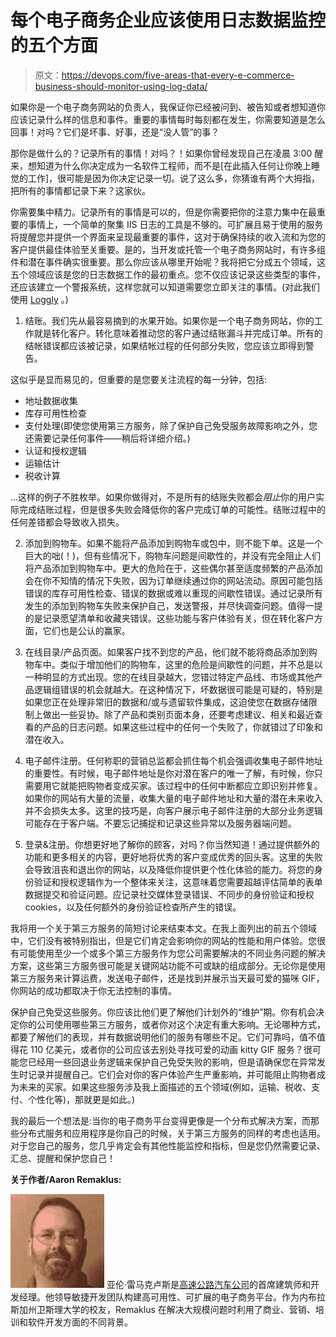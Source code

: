 # 每个电子商务企业应该使用日志数据监控的五个方面

> 原文：<https://devops.com/five-areas-that-every-e-commerce-business-should-monitor-using-log-data/>

如果你是一个电子商务网站的负责人，我保证你已经被问到、被告知或者想知道你应该记录什么样的信息和事件。重要的事情每时每刻都在发生，你需要知道是怎么回事！对吗？它们是坏事、好事，还是“没人管”的事？

那你是做什么的？记录所有的事情！对吗？！如果你曾经发现自己在凌晨 3:00 醒来，想知道为什么你决定成为一名软件工程师，而不是[在此插入任何让你晚上睡觉的工作]，很可能是因为你决定记录一切。说了这么多，你猜谁有两个大拇指，把所有的事情都记录下来？这家伙。

你需要集中精力。记录所有的事情是可以的，但是你需要把你的注意力集中在最重要的事情上，一个简单的聚集 IIS 日志的工具是不够的。可扩展且易于使用的服务将提醒您并提供一个界面来呈现最重要的事件，这对于确保持续的收入流和为您的客户提供最佳体验至关重要。是的，当开发或托管一个电子商务网站时，有许多组件和潜在事件确实很重要。那么你应该从哪里开始呢？我将把它分成五个领域，这五个领域应该是您的日志数据工作的最初重点。您不仅应该记录这些类型的事件，还应该建立一个警报系统，这样您就可以知道需要您立即关注的事情。(对此我们使用 [Loggly](https://www.loggly.com) 。)

1.  结账。我们先从最容易摘到的水果开始。如果你是一个电子商务网站，你的工作就是转化客户。转化意味着推动您的客户通过结账漏斗并完成订单。所有的结帐错误都应该被记录，如果结帐过程的任何部分失败，您应该立即得到警告。

这似乎是显而易见的，但重要的是您要关注流程的每一分钟，包括:

*   地址数据收集
*   库存可用性检查
*   支付处理(即使您使用第三方服务，除了保护自己免受服务故障影响之外，您还需要记录任何事件——稍后将详细介绍。)
*   认证和授权逻辑
*   运输估计
*   税收计算

…这样的例子不胜枚举。如果你做得对，不是所有的结账失败都会*阻止*你的用户实际完成结账过程，但是很多失败会降低你的客户完成订单的可能性。结账过程中的任何差错都会导致收入损失。

2.  添加到购物车。如果不能将产品添加到购物车或包中，则不能下单。这是一个巨大的咄(！)，但有些情况下，购物车问题是间歇性的，并没有完全阻止人们将产品添加到购物车中。更大的危险在于，这些偶尔甚至适度频繁的产品添加会在你不知情的情况下失败，因为订单继续通过你的网站流动。原因可能包括错误的库存可用性检查、错误的数据或难以重现的间歇性错误。通过记录所有发生的添加到购物车失败来保护自己，发送警报，并尽快调查问题。值得一提的是记录愿望清单和收藏夹错误。这些功能与客户体验有关，但在转化客户方面，它们也是公认的赢家。

3.  在线目录/产品页面。如果客户找不到您的产品，他们就不能将商品添加到购物车中。类似于增加他们的购物车，这里的危险是间歇性的问题，并不总是以一种明显的方式出现。您的在线目录越大，您错过特定产品线、市场或其他产品逻辑组错误的机会就越大。在这种情况下，坏数据很可能是可疑的，特别是如果您正在处理非常旧的数据和/或与遗留软件集成，这迫使您在数据存储限制上做出一些妥协。除了产品和类别页面本身，还要考虑建议、相关和最近查看的产品的日志问题。如果这些过程中的任何一个失败了，你就错过了印象和潜在收入。

4.  电子邮件注册。任何称职的营销总监都会抓住每个机会强调收集电子邮件地址的重要性。有时候，电子邮件地址是你对潜在客户的唯一了解，有时候，你只需要用它就能把购物者变成买家。该过程中的任何中断都应立即识别并修复。如果你的网站有大量的流量，收集大量的电子邮件地址和大量的潜在未来收入并不会损失太多。这里的技巧是，向客户展示电子邮件注册的大部分业务逻辑可能存在于客户端。不要忘记捕捉和记录这些异常以及服务器端问题。

5.  登录&注册。你想更好地了解你的顾客，对吗？你当然知道！通过提供额外的功能和更多相关的内容，更好地将优秀的客户变成优秀的回头客。这里的失败会导致沮丧和退出你的网站，以及降低你提供更个性化体验的能力。将您的身份验证和授权逻辑作为一个整体来关注，这意味着您需要超越评估简单的表单数据提交和验证问题。应记录社交媒体登录错误、不同步的身份验证和授权 cookies，以及任何额外的身份验证检查所产生的错误。

我将用一个关于第三方服务的简短讨论来结束本文。在我上面列出的前五个领域中，它们没有被特别指出，但是它们肯定会影响你的网站的性能和用户体验。您很有可能使用至少一个或多个第三方服务作为您公司需要解决的不同业务问题的解决方案，这些第三方服务很可能是关键网站功能不可或缺的组成部分。无论你是使用第三方服务来计算运费，发送电子邮件，还是找到并展示当天最可爱的猫咪 GIF，你网站的成功都取决于你无法控制的事情。

保护自己免受这些服务。你应该比他们更了解他们计划外的“维护”期。你有机会决定你的公司使用哪些第三方服务，或者你对这个决定有重大影响。无论哪种方式，都要了解他们的表现，并有数据说明他们的服务有哪些不足。它们可靠吗，值不值得花 110 亿美元，或者你的公司应该去别处寻找可爱的动画 kitty GIF 服务？很可能您已经用一些回退业务逻辑来保护自己免受失败的影响，但是请确保您在异常发生时记录并提醒自己。它们会对你的客户体验产生严重影响，并可能阻止购物者成为未来的买家。如果这些服务涉及我上面描述的五个领域(例如，运输、税收、支付、个性化等)，那就更是如此。)

我的最后一个想法是:当你的电子商务平台变得更像是一个分布式解决方案，而那些分布式服务和应用程序是你自己的时候，关于第三方服务的同样的考虑也适用。对于您自己的服务，您几乎肯定会有其他性能监控和指标，但是您仍然需要记录、汇总、提醒和保护您自己！

**关于作者/Aaron Remaklus:**

[![aaron r](img/86ccb94a758113cebe53f3e84e2a2878.png)](https://devops.com/wp-content/uploads/2015/03/aaron-r.jpg) 亚伦·雷马克卢斯是[高速公路汽车公司](http://www.speedwaymotors.com/)的首席建筑师和开发经理。他领导敏捷开发团队构建高可用性、可扩展的电子商务平台。作为内布拉斯加州卫斯理大学的校友，Remaklus 在解决大规模问题时利用了商业、营销、培训和软件开发方面的不同背景。